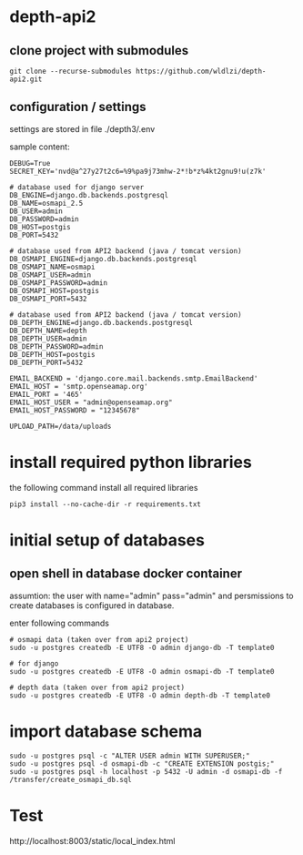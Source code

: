 # depth-api2


## clone project with submodules
```
git clone --recurse-submodules https://github.com/wldlzi/depth-api2.git
```

## configuration / settings
settings are stored in file ./depth3/.env

sample content:

```
DEBUG=True
SECRET_KEY='nvd@a^27y27t2c6=%9%pa9j73mhw-2*!b*z%4kt2gnu9!u(z7k'

# database used for django server
DB_ENGINE=django.db.backends.postgresql
DB_NAME=osmapi_2.5
DB_USER=admin
DB_PASSWORD=admin
DB_HOST=postgis
DB_PORT=5432

# database used from API2 backend (java / tomcat version)
DB_OSMAPI_ENGINE=django.db.backends.postgresql
DB_OSMAPI_NAME=osmapi
DB_OSMAPI_USER=admin
DB_OSMAPI_PASSWORD=admin
DB_OSMAPI_HOST=postgis
DB_OSMAPI_PORT=5432

# database used from API2 backend (java / tomcat version)
DB_DEPTH_ENGINE=django.db.backends.postgresql
DB_DEPTH_NAME=depth
DB_DEPTH_USER=admin
DB_DEPTH_PASSWORD=admin
DB_DEPTH_HOST=postgis
DB_DEPTH_PORT=5432

EMAIL_BACKEND = 'django.core.mail.backends.smtp.EmailBackend'
EMAIL_HOST = 'smtp.openseamap.org'
EMAIL_PORT = '465'
EMAIL_HOST_USER = "admin@openseamap.org"
EMAIL_HOST_PASSWORD = "12345678"

UPLOAD_PATH=/data/uploads
```

# install required python libraries
the following command install all required libraries
```
pip3 install --no-cache-dir -r requirements.txt
```

# initial setup of databases

## open shell in database docker container

assumtion: 
the user with 
 name="admin" 
 pass="admin" 
 and persmissions to create databases 
is configured in database.

enter following commands
```
# osmapi data (taken over from api2 project)
sudo -u postgres createdb -E UTF8 -O admin django-db -T template0

# for django
sudo -u postgres createdb -E UTF8 -O admin osmapi-db -T template0

# depth data (taken over from api2 project)
sudo -u postgres createdb -E UTF8 -O admin depth-db -T template0
```

# import database schema
```
sudo -u postgres psql -c "ALTER USER admin WITH SUPERUSER;"
sudo -u postgres psql -d osmapi-db -c "CREATE EXTENSION postgis;"
sudo -u postgres psql -h localhost -p 5432 -U admin -d osmapi-db -f /transfer/create_osmapi_db.sql
```


# Test
http://localhost:8003/static/local_index.html